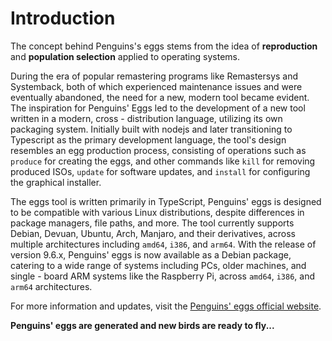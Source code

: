 # Introduction

The concept behind Penguins's eggs stems from the idea of
**reproduction** and **population selection** applied to
operating systems. 

During the era of popular remastering programs
like Remastersys and Systemback, both of which experienced maintenance
issues and were eventually abandoned, the need for a new, modern tool
became evident. The inspiration for Penguins' Eggs led to the
development of a new tool written in a modern, cross - distribution
language, utilizing its own packaging system. Initially built with
nodejs and later transitioning to Typescript as the primary
development language, the tool's design resembles an egg production
process, consisting of operations such as `produce` for creating
the eggs, and other commands like `kill` for removing produced
ISOs, `update` for software updates, and `install` for
configuring the graphical installer.

The eggs tool is written primarily in TypeScript, Penguins' eggs is
designed to be compatible with various Linux distributions, despite
differences in package managers, file paths, and more. The tool
currently supports Debian, Devuan, Ubuntu, Arch, Manjaro, and their
derivatives, across multiple architectures including `amd64`, `i386`, and
`arm64`. With the release of version 9.6.x, Penguins' eggs
is now available as a Debian package, catering to a wide range of
systems including PCs, older machines, and single - board ARM systems
like the Raspberry Pi, across `amd64`, `i386`, and `arm64` architectures.

For more information and updates, visit the [Penguins' eggs official
website](https://penguins-eggs.net).

__Penguins' eggs are generated and new birds are ready to fly...__

